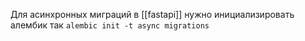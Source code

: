 Для асинхронных миграций  в [[fastapi]] нужно инициализировать алембик так
```alembic init -t async migrations```
